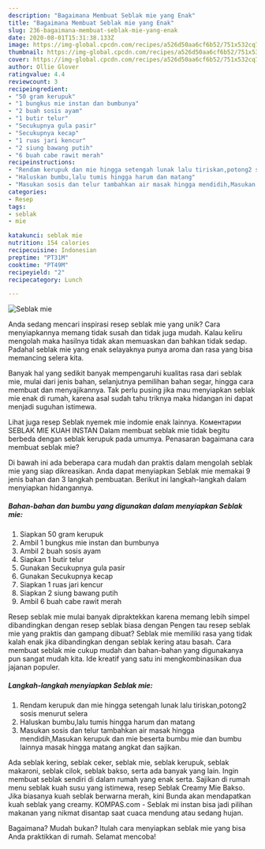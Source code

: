 ```yaml
---
description: "Bagaimana Membuat Seblak mie yang Enak"
title: "Bagaimana Membuat Seblak mie yang Enak"
slug: 236-bagaimana-membuat-seblak-mie-yang-enak
date: 2020-08-01T15:31:38.133Z
image: https://img-global.cpcdn.com/recipes/a526d50aa6cf6b52/751x532cq70/seblak-mie-foto-resep-utama.jpg
thumbnail: https://img-global.cpcdn.com/recipes/a526d50aa6cf6b52/751x532cq70/seblak-mie-foto-resep-utama.jpg
cover: https://img-global.cpcdn.com/recipes/a526d50aa6cf6b52/751x532cq70/seblak-mie-foto-resep-utama.jpg
author: Ollie Glover
ratingvalue: 4.4
reviewcount: 3
recipeingredient:
- "50 gram kerupuk"
- "1 bungkus mie instan dan bumbunya"
- "2 buah sosis ayam"
- "1 butir telur"
- "Secukupnya gula pasir"
- "Secukupnya kecap"
- "1 ruas jari kencur"
- "2 siung bawang putih"
- "6 buah cabe rawit merah"
recipeinstructions:
- "Rendam kerupuk dan mie hingga setengah lunak lalu tiriskan,potong2 sosis menurut selera"
- "Haluskan bumbu,lalu tumis hingga harum dan matang"
- "Masukan sosis dan telur tambahkan air masak hingga mendidih,Masukan kerupuk dan mie beserta bumbu mie dan bumbu lainnya masak hingga matang angkat dan sajikan."
categories:
- Resep
tags:
- seblak
- mie

katakunci: seblak mie 
nutrition: 154 calories
recipecuisine: Indonesian
preptime: "PT31M"
cooktime: "PT49M"
recipeyield: "2"
recipecategory: Lunch

---
```



![Seblak mie](https://img-global.cpcdn.com/recipes/a526d50aa6cf6b52/751x532cq70/seblak-mie-foto-resep-utama.jpg)

Anda sedang mencari inspirasi resep seblak mie yang unik? Cara menyiapkannya memang tidak susah dan tidak juga mudah. Kalau keliru mengolah maka hasilnya tidak akan memuaskan dan bahkan tidak sedap. Padahal seblak mie yang enak selayaknya punya aroma dan rasa yang bisa memancing selera kita.

Banyak hal yang sedikit banyak mempengaruhi kualitas rasa dari seblak mie, mulai dari jenis bahan, selanjutnya pemilihan bahan segar, hingga cara membuat dan menyajikannya. Tak perlu pusing jika mau menyiapkan seblak mie enak di rumah, karena asal sudah tahu triknya maka hidangan ini dapat menjadi suguhan istimewa.

Lihat juga resep Seblak nyemek mie indomie enak lainnya. Коментарии SEBLAK MIE KUAH INSTAN Dalam membuat seblak mie tidak begitu berbeda dengan seblak kerupuk pada umumya. Penasaran bagaimana cara membuat seblak mie?


Di bawah ini ada beberapa cara mudah dan praktis dalam mengolah seblak mie yang siap dikreasikan. Anda dapat menyiapkan Seblak mie memakai 9 jenis bahan dan 3 langkah pembuatan. Berikut ini langkah-langkah dalam menyiapkan hidangannya.

<!--inarticleads1-->

##### Bahan-bahan dan bumbu yang digunakan dalam menyiapkan Seblak mie:

1. Siapkan 50 gram kerupuk
1. Ambil 1 bungkus mie instan dan bumbunya
1. Ambil 2 buah sosis ayam
1. Siapkan 1 butir telur
1. Gunakan Secukupnya gula pasir
1. Gunakan Secukupnya kecap
1. Siapkan 1 ruas jari kencur
1. Siapkan 2 siung bawang putih
1. Ambil 6 buah cabe rawit merah


Resep seblak mie mulai banyak dipraktekkan karena memang lebih simpel dibandingkan dengan resep seblak biasa dengan Pengen tau resep seblak mie yang praktis dan gampang dibuat? Seblak mie memiliki rasa yang tidak kalah enak jika dibandingkan dengan seblak kering atau basah. Cara membuat seblak mie cukup mudah dan bahan-bahan yang digunakanya pun sangat mudah kita. Ide kreatif yang satu ini mengkombinasikan dua jajanan populer. 

<!--inarticleads2-->

##### Langkah-langkah menyiapkan Seblak mie:

1. Rendam kerupuk dan mie hingga setengah lunak lalu tiriskan,potong2 sosis menurut selera
1. Haluskan bumbu,lalu tumis hingga harum dan matang
1. Masukan sosis dan telur tambahkan air masak hingga mendidih,Masukan kerupuk dan mie beserta bumbu mie dan bumbu lainnya masak hingga matang angkat dan sajikan.


Ada seblak kering, seblak ceker, seblak mie, seblak kerupuk, seblak makaroni, seblak cilok, seblak bakso, serta ada banyak yang lain. Ingin membuat seblak sendiri di dalam rumah yang enak serta. Sajikan di rumah menu seblak kuah susu yang istimewa, resep Seblak Creamy Mie Bakso. Jika biasanya kuah seblak berwarna merah, kini Bunda akan mendapatkan kuah seblak yang creamy. KOMPAS.com - Seblak mi instan bisa jadi pilihan makanan yang nikmat disantap saat cuaca mendung atau sedang hujan. 

Bagaimana? Mudah bukan? Itulah cara menyiapkan seblak mie yang bisa Anda praktikkan di rumah. Selamat mencoba!
